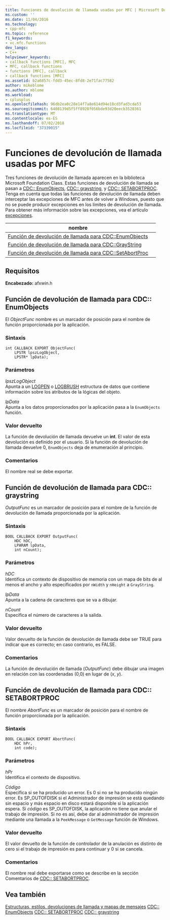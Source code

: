 ```yaml
---
title: Funciones de devolución de llamada usadas por MFC | Microsoft Docs
ms.custom: ''
ms.date: 11/04/2016
ms.technology:
- cpp-mfc
ms.topic: reference
f1_keywords:
- vc.mfc.functions
dev_langs:
- C++
helpviewer_keywords:
- callback functions [MFC], MFC
- MFC, callback functions
- functions [MFC], callback
- callback functions [MFC]
ms.assetid: b2a6857c-fdd3-45ec-8fd8-2e71fac77582
author: mikeblome
ms.author: mblome
ms.workload:
- cplusplus
ms.openlocfilehash: 96db2ea0c28e14f7a8e614d94e18cd3fad3cda53
ms.sourcegitcommit: 6408139d5f5ff8928f056bde93d20eecb3520361
ms.translationtype: MT
ms.contentlocale: es-ES
ms.lasthandoff: 07/02/2018
ms.locfileid: "37339015"
---
```

# <a name="callback-functions-used-by-mfc"></a>Funciones de devolución de llamada usadas por MFC
Tres funciones de devolución de llamada aparecen en la biblioteca Microsoft Foundation Class. Estas funciones de devolución de llamada se pasan a [CDC:: EnumObjects](../../mfc/reference/cdc-class.md#enumobjects), [CDC:: graystring](../../mfc/reference/cdc-class.md#graystring), y [CDC:: SETABORTPROC](../../mfc/reference/cdc-class.md#setabortproc). Tenga en cuenta que todas las funciones de devolución de llamada deben interceptar las excepciones de MFC antes de volver a Windows, puesto que no se puede producir excepciones en los límites de devolución de llamada. Para obtener más información sobre las excepciones, vea el artículo [excepciones](../../mfc/exception-handling-in-mfc.md).  

|nombre||  
|----------|-----------------|  
|[Función de devolución de llamada para CDC::EnumObjects](#enum_objects)||  
|[Función de devolución de llamada para CDC::GrayString](#graystring)||
|[Función de devolución de llamada para CDC::SetAbortProc](#setabortproc)|| 

## <a name="requirements"></a>Requisitos  
 **Encabezado:** afxwin.h 

## <a name="enum_objects"></a> Función de devolución de llamada para CDC:: EnumObjects
El *ObjectFunc* nombre es un marcador de posición para el nombre de función proporcionada por la aplicación.  
  
### <a name="syntax"></a>Sintaxis  
  
```  
int CALLBACK EXPORT ObjectFunc(
    LPSTR lpszLogObject,  
    LPSTR* lpData);
```  
  
### <a name="parameters"></a>Parámetros  
 *lpszLogObject*  
 Apunta a un [LOGPEN](../../mfc/reference/logpen-structure.md) o [LOGBRUSH](../../mfc/reference/logbrush-structure.md) estructura de datos que contiene información sobre los atributos de la lógicas del objeto.  
  
 *lpData*  
 Apunta a los datos proporcionados por la aplicación pasa a la `EnumObjects` función.  
  
### <a name="return-value"></a>Valor devuelto  
 La función de devolución de llamada devuelve un **int**. El valor de esta devolución es definido por el usuario. Si la función de devolución de llamada devuelve 0, `EnumObjects` deja de enumeración al principio.  
  
### <a name="remarks"></a>Comentarios  
 El nombre real se debe exportar.  
  
## <a name="graystring"></a>  Función de devolución de llamada para CDC:: graystring
*OutputFunc* es un marcador de posición para el nombre de la función de devolución de llamada proporcionada por la aplicación.  
  
### <a name="syntax"></a>Sintaxis  
  
```  
BOOL CALLBACK EXPORT OutputFunc(
    HDC hDC,  
    LPARAM lpData,  
    int nCount);
```  
  
### <a name="parameters"></a>Parámetros  
 *hDC*  
 Identifica un contexto de dispositivo de memoria con un mapa de bits de al menos el ancho y alto especificados por `nWidth` y `nHeight` a `GrayString`.  
  
 *lpData*  
 Apunta a la cadena de caracteres que se va a dibujar.  
  
 *nCount*  
 Especifica el número de caracteres a la salida.  
  
### <a name="return-value"></a>Valor devuelto  
 Valor devuelto de la función de devolución de llamada debe ser TRUE para indicar que es correcto; en caso contrario, es FALSE.  
  
### <a name="remarks"></a>Comentarios  
 La función de devolución de llamada (*OutputFunc*) debe dibujar una imagen en relación con las coordenadas (0,0) en lugar de (*x*, *y*).  

## <a name="setabortproc"></a>  Función de devolución de llamada para CDC:: SETABORTPROC
El nombre *AbortFunc* es un marcador de posición para el nombre de función proporcionada por la aplicación.  
  
### <a name="syntax"></a>Sintaxis  
  
```  
BOOL CALLBACK EXPORT AbortFunc(
    HDC hPr,  
    int code);
```  
  
### <a name="parameters"></a>Parámetros  
 *hPr*  
 Identifica el contexto de dispositivo.  
  
 *Código*  
 Especifica si se ha producido un error. Es 0 si no se ha producido ningún error. Es SP_OUTOFDISK si el Administrador de impresión se está quedando sin espacio y más espacio en disco estará disponible si la aplicación espera. Si *código* es SP_OUTOFDISK, la aplicación no tiene que anular el trabajo de impresión. Si no es así, debe dar al administrador de impresión mediante una llamada a la `PeekMessage` o `GetMessage` función de Windows.  
  
### <a name="return-value"></a>Valor devuelto  
 El valor devuelto de la función de controlador de la anulación es distinto de cero si el trabajo de impresión es para continuar y 0 si se cancela.  
  
### <a name="remarks"></a>Comentarios  
 El nombre real debe exportarse como se describe en la sección Comentarios de [CDC:: SETABORTPROC](../../mfc/reference/cdc-class.md#setabortproc).  
 
  
## <a name="see-also"></a>Vea también  
 [Estructuras, estilos, devoluciones de llamada y mapas de mensajes](structures-styles-callbacks-and-message-maps.md) [CDC:: EnumObjects](../../mfc/reference/cdc-class.md#enumobjects) [CDC:: SETABORTPROC](../../mfc/reference/cdc-class.md#setabortproc) [CDC:: graystring](../../mfc/reference/cdc-class.md#graystring)

